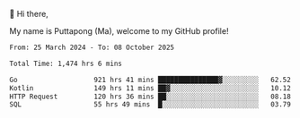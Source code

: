 👋 Hi there,

My name is Puttapong (Ma), welcome to my GitHub profile!

<!--START_SECTION:waka-->

```txt
From: 25 March 2024 - To: 08 October 2025

Total Time: 1,474 hrs 6 mins

Go                   921 hrs 41 mins ███████████████▓░░░░░░░░░   62.52 %
Kotlin               149 hrs 11 mins ██▓░░░░░░░░░░░░░░░░░░░░░░   10.12 %
HTTP Request         120 hrs 36 mins ██░░░░░░░░░░░░░░░░░░░░░░░   08.18 %
SQL                  55 hrs 49 mins  █░░░░░░░░░░░░░░░░░░░░░░░░   03.79 %
```

<!--END_SECTION:waka-->
